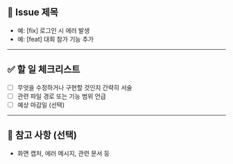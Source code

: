## 🐞 Issue 제목

- 예: [fix] 로그인 시 에러 발생
- 예: [feat] 대회 참가 기능 추가

---

## ✅ 할 일 체크리스트

- [ ] 무엇을 수정하거나 구현할 것인지 간략히 서술
- [ ] 관련 파일 경로 또는 기능 범위 언급
- [ ] 예상 마감일 (선택)

---

## 📎 참고 사항 (선택)

- 화면 캡처, 에러 메시지, 관련 문서 등
